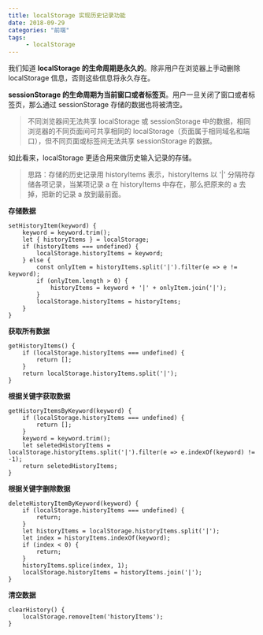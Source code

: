 ```yaml
---
title: localStorage 实现历史记录功能
date: 2018-09-29
categories: "前端"
tags:
     - localStorage
---
```







我们知道 **localStorage 的生命周期是永久的**。除非用户在浏览器上手动删除 localStorage 信息，否则这些信息将永久存在。

**sessionStorage 的生命周期为当前窗口或者标签页**。用户一旦关闭了窗口或者标签页，那么通过 sessionStorage 存储的数据也将被清空。

> 不同浏览器间无法共享 localStorage 或 sessionStorage 中的数据，相同浏览器的不同页面间可共享相同的 localStorage（页面属于相同域名和端口），但不同页面或标签间无法共享 sessionStorage 的数据。


如此看来，localStorage 更适合用来做历史输入记录的存储。

> 思路：存储的历史记录用 historyItems 表示，historyItems 以 '|' 分隔符存储各项记录，当某项记录 a 在 historyItems 中存在，那么把原来的 a 去掉，把新的记录 a 放到最前面。

**存储数据**

```
setHistoryItem(keyword) {
    keyword = keyword.trim();
    let { historyItems } = localStorage;
    if (historyItems === undefined) {
        localStorage.historyItems = keyword;
    } else {
        const onlyItem = historyItems.split('|').filter(e => e != keyword);
        if (onlyItem.length > 0) {
            historyItems = keyword + '|' + onlyItem.join('|');
        }
        localStorage.historyItems = historyItems;
    }
}
```

**获取所有数据**

```
getHistoryItems() {
    if (localStorage.historyItems === undefined) {
        return [];
    }
    return localStorage.historyItems.split('|');
}
```

**根据关键字获取数据**

```
getHistoryItemsByKeyword(keyword) {
    if (localStorage.historyItems === undefined) {
        return [];
    }
    keyword = keyword.trim();
    let seletedHistoryItems = localStorage.historyItems.split('|').filter(e => e.indexOf(keyword) != -1);
    return seletedHistoryItems;
}
```

**根据关键字删除数据**

```
deleteHistoryItemByKeyword(keyword) {
    if (localStorage.historyItems === undefined) {
        return;
    }
    let historyItems = localStorage.historyItems.split('|');
    let index = historyItems.indexOf(keyword);
    if (index < 0) {
        return;
    }
    historyItems.splice(index, 1);
    localStorage.historyItems = historyItems.join('|');
}
```

**清空数据**

```
clearHistory() {
    localStorage.removeItem('historyItems');
}
```